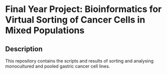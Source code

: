 # Final Year Project: Bioinformatics for Virtual Sorting of Cancer Cells in Mixed Populations

## Description
This repository contains the scripts and results of sorting and analysing monocultured and pooled gastric cancer cell lines. 


